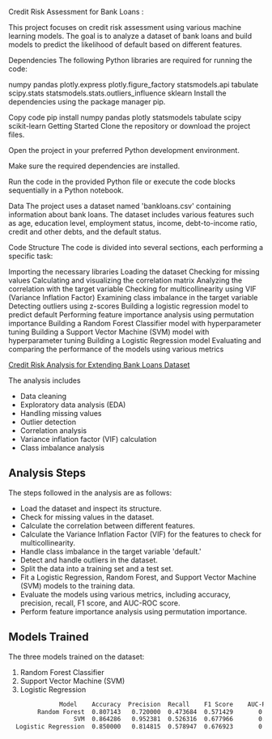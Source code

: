 Credit Risk Assessment for Bank Loans :

This project focuses on credit risk assessment using various machine learning models. The goal is to analyze a dataset of bank loans and build models to predict the likelihood of default based on different features.

Dependencies
The following Python libraries are required for running the code:

numpy
pandas
plotly.express
plotly.figure_factory
statsmodels.api
tabulate
scipy.stats
statsmodels.stats.outliers_influence
sklearn
Install the dependencies using the package manager pip.

Copy code
pip install numpy pandas plotly statsmodels tabulate scipy scikit-learn
Getting Started
Clone the repository or download the project files.

Open the project in your preferred Python development environment.

Make sure the required dependencies are installed.

Run the code in the provided Python file or execute the code blocks sequentially in a Python notebook.

Data
The project uses a dataset named 'bankloans.csv' containing information about bank loans. The dataset includes various features such as age, education level, employment status, income, debt-to-income ratio, credit and other debts, and the default status.

Code Structure
The code is divided into several sections, each performing a specific task:

Importing the necessary libraries
Loading the dataset
Checking for missing values
Calculating and visualizing the correlation matrix
Analyzing the correlation with the target variable
Checking for multicollinearity using VIF (Variance Inflation Factor)
Examining class imbalance in the target variable
Detecting outliers using z-scores
Building a logistic regression model to predict default
Performing feature importance analysis using permutation importance
Building a Random Forest Classifier model with hyperparameter tuning
Building a Support Vector Machine (SVM) model with hyperparameter tuning
Building a Logistic Regression model
Evaluating and comparing the performance of the models using various metrics




[Credit Risk Analysis for Extending Bank Loans Dataset](https://www.kaggle.com/datasets/atulmittal199174/credit-risk-analysis-for-extending-bank-loans)

The analysis includes
- Data cleaning
- Exploratory data analysis (EDA)
- Handling missing values
- Outlier detection
- Correlation analysis
- Variance inflation factor (VIF) calculation
- Class imbalance analysis


## Analysis Steps

The steps followed in the analysis are as follows:

- Load the dataset and inspect its structure.
- Check for missing values in the dataset.
- Calculate the correlation between different features.
- Calculate the Variance Inflation Factor (VIF) for the features to check for multicollinearity.
- Handle class imbalance in the target variable 'default.'
- Detect and handle outliers in the dataset.
- Split the data into a training set and a test set.
- Fit a Logistic Regression, Random Forest, and Support Vector Machine (SVM) models to the training data.
- Evaluate the models using various metrics, including accuracy, precision, recall, F1 score, and AUC-ROC score.
- Perform feature importance analysis using permutation importance.

## Models Trained

The three models trained on the dataset:

1. Random Forest Classifier
2. Support Vector Machine (SVM)
3. Logistic Regression



```bash
              Model    Accuracy  Precision  Recall    F1 Score    AUC-ROC Score
        Random Forest  0.807143   0.720000  0.473684  0.571429       0.702528
                  SVM  0.864286   0.952381  0.526316  0.677966       0.758256
  Logistic Regression  0.850000   0.814815  0.578947  0.676923       0.764964



